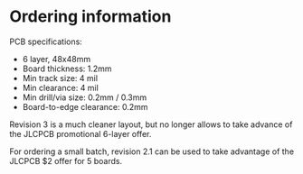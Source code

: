 # Ordering information

PCB specifications:
 * 6 layer, 48x48mm
 * Board thickness: 1.2mm
 * Min track size: 4 mil
 * Min clearance: 4 mil
 * Min drill/via size: 0.2mm / 0.3mm
 * Board-to-edge clearance: 0.2mm
 
Revision 3 is a much cleaner layout, but no longer allows to take advance of the JLCPCB promotional 6-layer offer.

For ordering a small batch, revision 2.1 can be used to take advantage of the JLCPCB $2 offer for 5 boards.